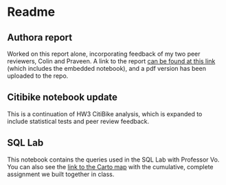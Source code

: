 # Readme

## Authora report
Worked on this report alone, incorporating feedback of my two peer reviewers, Colin and Praveen. A link to the report [can be found at this link](https://www.authorea.com/210933/nDrTzAl5ZU_Mpp5_c9ICnQ) (which includes the embedded notebook), and a pdf version has been uploaded to the repo.

## Citibike notebook update
This is a continuation of HW3 CitiBike analysis, which is expanded to include statistical tests and peer review feedback. 

## SQL Lab
This notebook contains the queries used in the SQL Lab with Professor Vo. You can also see the [link to the Carto map](https://ses515.carto.com/builder/5457cca2-4b4b-47c1-818a-62d4580ae3b6/embed?state=%7B%22map%22%3A%7B%22ne%22%3A%5B40.75222306222597%2C-73.99393916130067%5D%2C%22sw%22%3A%5B40.758586604886126%2C-73.98289918899538%5D%2C%22center%22%3A%5B40.75540490969406%2C-73.98841917514802%5D%2C%22zoom%22%3A17%7D%7D) with the cumulative, complete assignment we built together in class. 

